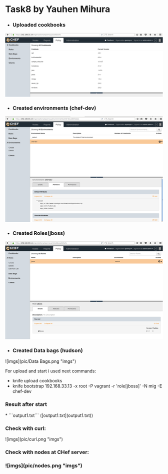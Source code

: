 # Task8 by Yauhen Mihura

* <h3>Uploaded cookbooks</h3>
![imgs](pic/cookb.png "imgs")

* <h3>Created environments (chef-dev)</h3>
![imgs](pic/env.png "imgs")

* <h3>Created Roles(jboss)</h3>
![imgs](pic/roles.png "imgs")

* <h3>Created Data bags (hudson)</h3>

![imgs](pic/Data Bags.png "imgs")

For upload and start i used next commands:
* knife upload cookbooks
* knife bootstrap 192.168.33.13 -x root -P vagrant -r 'role[jboss]' -N mig -E chef-dev


<h3>Result after start</h3>
*  ```output1.txt``` ([output1.txt](output1.txt))

<h3> Check with curl: </h3>
![imgs](pic/curl.png "imgs")

<h3> Check with nodes at CHef server: <h3>
![imgs](pic/nodes.png "imgs")

